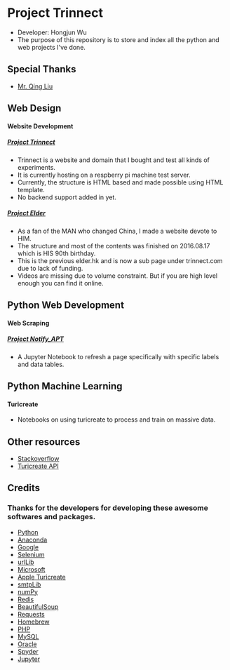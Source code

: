 # Project Trinnect
* Developer: Hongjun Wu
* The purpose of this repository is to store and index all the python and web projects I've done.
## Special Thanks
* [Mr. Qing Liu](http://daxue.netbig.com/26/teacher/826634/)

## Web Design
#### Website Development
##### [Project Trinnect](https://github.com/Errrneist/Trinnect/tree/master/Website/Trinnect)
* Trinnect is a website and domain that I bought and test all kinds of experiments. 
* It is currently hosting on a respberry pi machine test server. 
* Currently, the structure is HTML based and made possible using HTML template.
* No backend support added in yet.
##### [Project Elder](https://github.com/Errrneist/Trinnect/tree/master/Website/Elder)
* As a fan of the MAN who changed China, I made a website devote to HIM. 
* The structure and most of the contents was finished on 2016.08.17 which is HIS 90th birthday. 
* This is the previous elder.hk and is now a sub page under trinnect.com due to lack of funding. 
* Videos are missing due to volume constraint. But if you are high level enough you can find it online.

## Python Web Development
#### Web Scraping
##### [Project Notify_APT](https://github.com/Errrneist/Trinnect/blob/master/Python/notify_HFS/findApartment.ipynb)
* A Jupyter Notebook to refresh a page specifically with specific labels and data tables.

## Python Machine Learning
#### Turicreate
* Notebooks on using turicreate to process and train on massive data.

## Other resources
* [Stackoverflow](https://stackoverflow.com)
* [Turicreate API](https://apple.github.io/turicreate/docs/api/index.html)

## Credits
### Thanks for the developers for developing these awesome softwares and packages.
* [Python](https://www.python.org/)
* [Anaconda](https://anaconda.org/)
* [Google](https://www.google.com)
* [Selenium](http://selenium-python.readthedocs.io/)
* [urlLib](https://www.npmjs.com/package/urllib)
* [Microsoft](https://www.microsoft.com/)
* [Apple Turicreate](https://apple.github.io/turicreate/docs/api/index.html)
* [smtpLib](https://pymotw.com/2/smtplib/)
* [numPy](http://www.numpy.org/)
* [Redis](https://redis.io/)
* [BeautifulSoup](https://www.crummy.com/software/BeautifulSoup/bs4/doc/)
* [Requests](http://docs.python-requests.org/en/master/)
* [Homebrew](https://brew.sh/)
* [PHP](http://www.php.net/)
* [MySQL](https://www.mysql.com/)
* [Oracle](https://www.oracle.com/)
* [Spyder](https://pythonhosted.org/spyder/installation.html)
* [Jupyter](http://jupyter.org)
